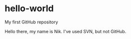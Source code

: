 # hello-world
My first GitHub repository

Hello there, my name is Nik.  I've used SVN, but not GitHub.  
